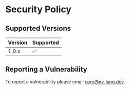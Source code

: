 # Security Policy

## Supported Versions

| Version | Supported          |
| ------- | ------------------ |
| 1.0.x   | :white_check_mark: |

## Reporting a Vulnerability

To report a vulnerability please email <a href="mailto:core@nv-lang.dev">core@nv-lang.dev</a>.
